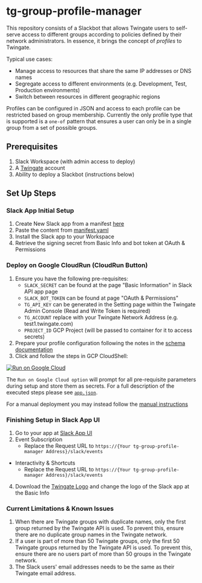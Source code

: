 # tg-group-profile-manager
This repository consists of a Slackbot that allows Twingate users to self-serve access to different groups according to policies defined by their network administrators. In essence, it brings the concept of _profiles_ to Twingate.

Typical use cases:
* Manage access to resources that share the same IP addresses or DNS names
* Segregate access to different environments (e.g. Development, Test, Production environments)
* Switch between resources in different geographic regions

Profiles can be configured in JSON and access to each profile can be restricted based on group membership. Currently the only profile type that is supported is a `one-of` pattern that ensures a user can only be in a single group from a set of possible groups.

## Prerequisites
1. Slack Workspace (with admin access to deploy)
2. A [Twingate](https://www.twingate.com/) account
3. Ability to deploy a Slackbot (instructions below)

## Set Up Steps
### Slack App Initial Setup
1. Create New Slack app from a manifest [here](https://api.slack.com/apps)
2. Paste the content from [manifest.yaml](https://github.com/Twingate-Labs/tg-group-profile-manager/blob/main/manifest.yml)
3. Install the Slack app to your Workspace
4. Retrieve the signing secret from Basic Info and bot token at OAuth & Permissions

### Deploy on Google CloudRun (CloudRun Button)
1. Ensure you have the following pre-requisites:
    - `SLACK_SECRET` can be found at the page "Basic Information" in Slack API app page
    - `SLACK_BOT_TOKEN` can be found at page "OAuth & Permissions"
    - `TG_API_KEY` can be generated in the Setting page within the Twingate Admin Console (Read and Write Token is required)
    - `TG_ACCOUNT` replace with your Twingate Network Address (e.g. test1.twingate.com)
    - `PROJECT_ID` GCP Project (will be passed to container for it to access secrets)
2. Prepare your profile configuration following the notes in the [schema documentation](./SCHEMA.md)
3. Click and follow the steps in GCP CloudShell:

[![Run on Google Cloud](https://deploy.cloud.run/button.svg)](https://deploy.cloud.run?git_repo=https://github.com/Twingate-Labs/tg-group-profile-manager)

The `Run on Google Cloud option` will prompt for all pre-requisite parameters during setup and store them as secrets. For a full description of the executed steps please see [`app.json`](./app.json).

For a manual deployment you may instead follow the [manual instructions](./docs/MANUAL_DEPLOYMENT.md) 

### Finishing Setup in Slack App UI
1. Go to your app at [Slack App UI](https://api.slack.com/apps)
3. Event Subscription
   * Replace the Request URL to `https://{Your tg-group-profile-manager Address}/slack/events`
* Interactivity & Shortcuts
   * Replace the Request URL to `https://{Your tg-group-profile-manager Address}/slack/events`
4. Download the [Twingate Logo](https://github.com/Twingate-Labs/tg-group-profile-manager/blob/main/Twingate%20Logo%20-%20Icon.png) and change the logo of the Slack app at the Basic Info

### Current Limitations & Known Issues
1. When there are Twingate groups with duplicate names, only the first group returned by the Twingate API is used. To prevent this, ensure there are no duplicate group names in the Twingate network.
2. If a user is part of more than 50 Twingate groups, only the first 50 Twingate groups returned by the Twingate API is used. To prevent this, ensure there are no users part of more than 50 groups in the Twingate network.
3. The Slack users' email addresses needs to be the same as their Twingate email address.